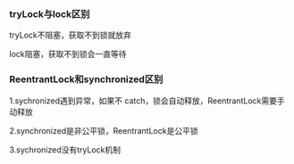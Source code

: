 ### tryLock与lock区别

tryLock不阻塞，获取不到锁就放弃

lock阻塞，获取不到锁会一直等待

### ReentrantLock和synchronized区别

1.sychronized遇到异常，如果不 catch，锁会自动释放，ReentrantLock需要手动释放

2.synchronized是非公平锁，ReentrantLock是公平锁

3.sychronized没有tryLock机制

